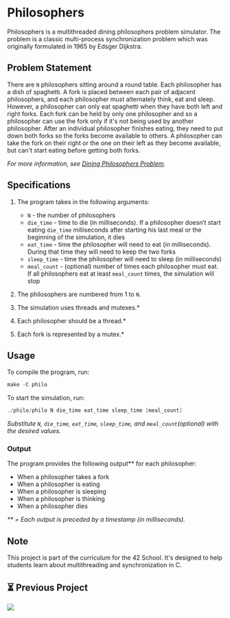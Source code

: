 # Philosophers
Philosophers is a multithreaded dining philosophers problem simulator. The problem is a classic multi-process synchronization problem which was originally formulated in 1965 by Edsger Dijkstra.

## Problem Statement
There are `N` philosophers sitting around a round table. Each philosopher has a dish of spaghetti. A fork is placed between each pair of adjacent philosophers, and each philosopher must alternately think, eat and sleep. However, a philosopher can only eat spaghetti when they have both left and right forks. Each fork can be held by only one philosopher and so a philosopher can use the fork only if it's not being used by another philosopher. After an individual philosopher finishes eating, they need to put down both forks so the forks become available to others. A philosopher can take the fork on their right or the one on their left as they become available, but can't start eating before getting both forks.

_For more information, see [Dining Philosophers Problem](https://en.wikipedia.org/wiki/Dining_philosophers_problem)._

## Specifications
1. The program takes in the following arguments:

	- `N` - the number of philosophers
	- `die_time` - time to die (in milliseconds). If a philosopher doesn’t start eating `die_time` milliseconds after starting his last meal or the beginning of the simulation, it dies
	- `eat_time` - time the philosopher will need to eat (in milliseconds). During that time they will need to keep the two forks
	- `sleep_time` - time the philosopher will need to sleep (in milliseconds)
	- `meal_count` - (optional) number of times each philosopher must eat. If all philosophers eat at least `meal_count` times, the simulation will stop

1. The philosophers are numbered from 1 to `N`.
1. The simulation uses threads and mutexes.*
1. Each philosopher should be a thread.*
1. Each fork is represented by a mutex.*

## Usage
To compile the program, run:
``` C
make -C philo
```

To start the simulation, run:
``` C
./philo/philo N die_time eat_time sleep_time [meal_count]
```
_Substitute `N`, `die_time`, `eat_time`, `sleep_time`, and `meal_count`(optional) with the desired values._

### Output
The program provides the following output** for each philosopher:

- When a philosopher takes a fork
- When a philosopher is eating
- When a philosopher is sleeping
- When a philosopher is thinking
- When a philosopher dies

_** = Each output is preceded by a timestamp (in milliseconds)._

## Note
This project is part of the curriculum for the 42 School. It's designed to help students learn about multithreading and synchronization in C.


<!-- ## 🚀 Next Project

<a href="https://github.com/blueyaGIT/cub3d"><img src="https://readme-typing-svg.demolab.com?font=Fira+Code&pause=1000&color=BF94E4&width=435&lines=cub3d"></a> -->

## ⏳ Previous Project

<a href="https://github.com/blueyaGIT/minishell"><img src="https://readme-typing-svg.demolab.com?font=Fira+Code&pause=1000&color=BF94E4&width=435&lines=Minishell"></a>
